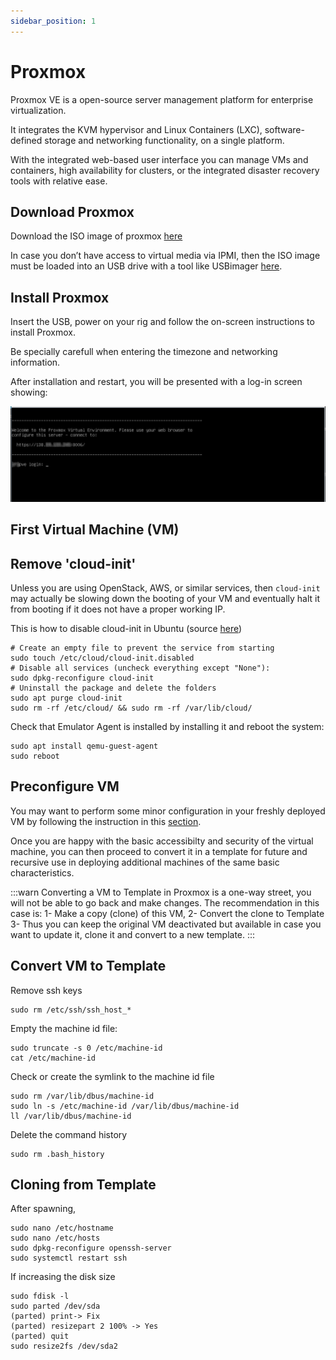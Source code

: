 ```yaml
---
sidebar_position: 1
---
```


# Proxmox

Proxmox VE is a open-source server management platform for enterprise virtualization.

It integrates the KVM hypervisor and Linux Containers (LXC), software-defined storage and networking functionality, on a single platform.

With the integrated web-based user interface you can manage VMs and containers, high availability for clusters, or the integrated disaster recovery tools with relative ease.

## Download Proxmox

Download the ISO image of proxmox [here](https://www.proxmox.com/en/downloads/category/iso-images-pve)

In case you don’t have access to virtual media via IPMI, then the ISO image must be loaded into an USB drive with a tool like USBimager [here](https://gitlab.com/bztsrc/usbimager). 

## Install Proxmox

Insert the USB, power on your rig and follow the on-screen instructions to install Proxmox.

Be specially carefull when entering the timezone and networking information.

After installation and restart, you will be presented with a log-in screen showing:

![Proxmox installed](assets/1-proxmox_install-01.png)

## First Virtual Machine (VM)



## Remove 'cloud-init'

Unless you are using OpenStack, AWS, or similar services, then `cloud-init` may actually be slowing down the booting of your VM and eventually halt it from booting if it does not have a proper working IP.

This is how to disable cloud-init in Ubuntu (source [here](https://gist.github.com/zoilomora/f862f76335f5f53644a1b8e55fe98320))

```shell
# Create an empty file to prevent the service from starting
sudo touch /etc/cloud/cloud-init.disabled
# Disable all services (uncheck everything except "None"):
sudo dpkg-reconfigure cloud-init
# Uninstall the package and delete the folders
sudo apt purge cloud-init
sudo rm -rf /etc/cloud/ && sudo rm -rf /var/lib/cloud/
```

Check that Emulator Agent is installed by installing it and reboot the system:

```shell
sudo apt install qemu-guest-agent
sudo reboot
```

## Preconfigure VM

You may want to perform some minor configuration in your freshly deployed VM by following the instruction in this [section](/docs/6-members/4-machines/1-first-access.md).

Once you are happy with the basic accessibilty and security of the virtual machine, you can then proceed to convert it in a template for future and recursive use in deploying additional machines of the same basic characteristics.

:::warn
Converting a VM to Template in Proxmox is a one-way street, you will not be able to go back and make changes. The recommendation in this case is:
1- Make a copy (clone) of this VM,
2- Convert the clone to Template
3- Thus you can keep the original VM deactivated but available in case you want to update it, clone it and convert to a new template.
:::

## Convert VM to Template

Remove ssh keys

```shell
sudo rm /etc/ssh/ssh_host_*
```

Empty the machine id file:

```shell
sudo truncate -s 0 /etc/machine-id
cat /etc/machine-id
```

Check or create the symlink to the machine id file

```shell
sudo rm /var/lib/dbus/machine-id
sudo ln -s /etc/machine-id /var/lib/dbus/machine-id
ll /var/lib/dbus/machine-id
```

Delete the command history

```shell
sudo rm .bash_history
```

## Cloning from Template

After spawning, 

```shell
sudo nano /etc/hostname
sudo nano /etc/hosts
sudo dpkg-reconfigure openssh-server
sudo systemctl restart ssh
```

If increasing the disk size

```shell
sudo fdisk -l
sudo parted /dev/sda
(parted) print-> Fix
(parted) resizepart 2 100% -> Yes
(parted) quit
sudo resize2fs /dev/sda2
```
